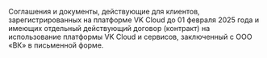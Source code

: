 Cоглашения и документы, действующие для клиентов, зарегистрированных на платформе VK Cloud до 01 февраля 2025 года и имеющих отдельный действующий договор (контракт) на использование платформы VK Cloud и сервисов, заключенный с ООО «ВК» в письменной форме.